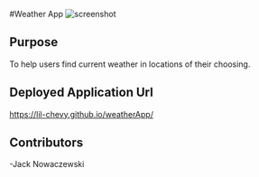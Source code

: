 #Weather App
![screenshot](./weatherApp/assets/images/screenshot.PNG)

## Purpose

To help users find current weather in locations of their choosing.

## Deployed Application Url

https://lil-chevy.github.io/weatherApp/

## Contributors

-Jack Nowaczewski
